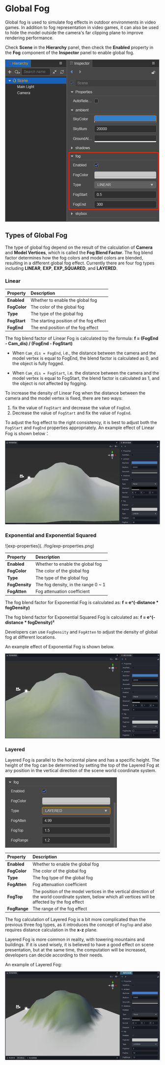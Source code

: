 # Global Fog

Global fog is used to simulate fog effects in outdoor environments in video games. In addition to fog representation in video games, it can also be used to hide the model outside the camera's far clipping plane to improve rendering performance.

Check **Scene** in the **Hierarchy** panel, then check the **Enabled** property in the **Fog** component of the **Inspector** panel to enable global fog.

![image](./fog/enable-fog.png)

## Types of Global Fog

The type of global fog depend on the result of the calculation of **Camera** and **Model Vertices**, which is called the **Fog Blend Factor**. The fog blend factor determines how the fog colors and model colors are blended, resulting in a different global fog effect. Currently there are four fog types including **LINEAR**, **EXP**, **EXP_SQUARED**, and **LAYERED**.

### Linear

| Property | Description |
| :---| :--- |
| **Enabled** | Whether to enable the global fog |
| **FogColor** | The color of the global fog |
| **Type** | The type of the global fog |
| **FogStart** | The starting position of the fog effect |
| **FogEnd** | The end position of the fog effect |

The fog blend factor of Linear Fog is calculated by the formula: **f = (FogEnd - Cam_dis) / (FogEnd - FogStart)**

- When `Cam_dis = FogEnd`, i.e., the distance between the camera and the model vertex is equal to FogEnd, the blend factor is calculated as 0, and the object is fully fogged.

- When `Cam_dis = FogStart`, i.e. the distance between the camera and the model vertex is equal to FogStart, the blend factor is calculated as 1, and the object is not affected by fogging.

To increase the density of Linear Fog when the distance between the camera and the model vertex is fixed, there are two ways:

1. fix the value of `FogStart` and decrease the value of `FogEnd`.
2. Decrease the value of `FogStart` and fix the value of `FogEnd`.

To adjust the fog effect to the right consistency, it is best to adjust both the `FogStart` and `FogEnd` properties appropriately. An example effect of Linear Fog is shown below：

![image](./fog/linear_fog.png)

### Exponential and Exponential Squared

![exp-properties](. /fog/exp-properties.png)

| Property | Description |
| :---| :--- |
| **Enabled** | Whether to enable the global fog |
| **FogColor** | The color of the global fog |
| **Type** | The type of the global fog |
| **FogDensity** | The fog density, in the range 0 ~ 1 |
| **FogAtten** | Fog attenuation coefficient |

The fog blend factor for Exponential Fog is calculated as: **f = e^(-distance * fogDensity)**

The fog blend factor for Exponential Squared Fog is calculated as: **f = e^(-distance * fogDensity)²**

Developers can use `FogDensity` and `FogAtten` to adjust the density of global fog at different locations.

An example effect of Exponential Fog is shown below.

![image](./fog/expfog.png)

### Layered

Layered Fog is parallel to the horizontal plane and has a specific height. The height of the fog can be determined by setting the top of the Layered Fog at any position in the vertical direction of the scene world coordinate system.

![layered-properties](./fog/layered-properties.png)

| Property | Description |
| :---| :--- |
| **Enabled** | Whether to enable the global fog |
| **FogColor** | The color of the global fog |
| **Type** | The fog type of the global fog |
| **FogAtten** | Fog attenuation coefficient |
| **FogTop** | The position of the model vertices in the vertical direction of the world coordinate system, below which all vertices will be affected by the fog effect |
| **FogRange** | The range of the fog effect |

The fog calculation of Layered Fog is a bit more complicated than the previous three fog types, as it introduces the concept of `FogTop` and also requires distance calculation in the **x-z** plane.

Layered Fog is more common in reality, with towering mountains and buildings. If it is used wisely, it is believed to have a good effect on scene presentation, but at the same time, the computation will be increased, developers can decide according to their needs.

An example of Layered Fog:

![image](./fog/layerfog.png)
